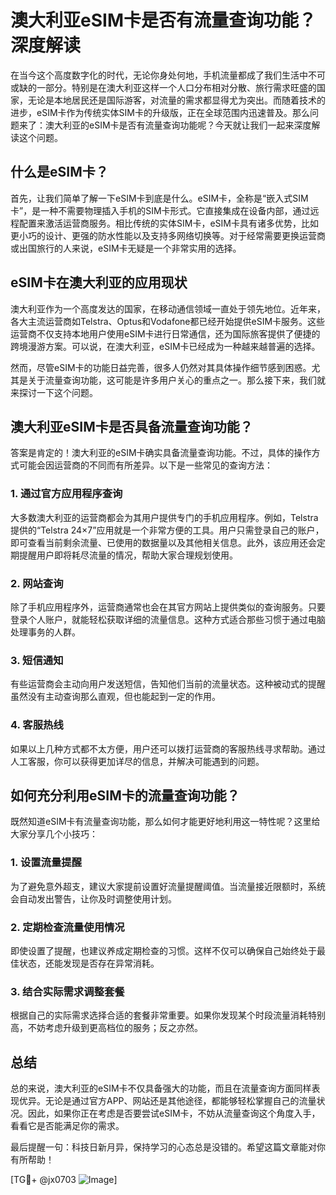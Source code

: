 # 澳大利亚eSIM卡是否有流量查询功能？深度解读

在当今这个高度数字化的时代，无论你身处何地，手机流量都成了我们生活中不可或缺的一部分。特别是在澳大利亚这样一个人口分布相对分散、旅行需求旺盛的国家，无论是本地居民还是国际游客，对流量的需求都显得尤为突出。而随着技术的进步，eSIM卡作为传统实体SIM卡的升级版，正在全球范围内迅速普及。那么问题来了：澳大利亚的eSIM卡是否有流量查询功能呢？今天就让我们一起来深度解读这个问题。

## 什么是eSIM卡？

首先，让我们简单了解一下eSIM卡到底是什么。eSIM卡，全称是“嵌入式SIM卡”，是一种不需要物理插入手机的SIM卡形式。它直接集成在设备内部，通过远程配置来激活运营商服务。相比传统的实体SIM卡，eSIM卡具有诸多优势，比如更小巧的设计、更强的防水性能以及支持多网络切换等。对于经常需要更换运营商或出国旅行的人来说，eSIM卡无疑是一个非常实用的选择。

## eSIM卡在澳大利亚的应用现状

澳大利亚作为一个高度发达的国家，在移动通信领域一直处于领先地位。近年来，各大主流运营商如Telstra、Optus和Vodafone都已经开始提供eSIM卡服务。这些运营商不仅支持本地用户使用eSIM卡进行日常通信，还为国际旅客提供了便捷的跨境漫游方案。可以说，在澳大利亚，eSIM卡已经成为一种越来越普遍的选择。

然而，尽管eSIM卡的功能日益完善，很多人仍然对其具体操作细节感到困惑。尤其是关于流量查询功能，这可能是许多用户关心的重点之一。那么接下来，我们就来探讨一下这个问题。

## 澳大利亚eSIM卡是否具备流量查询功能？

答案是肯定的！澳大利亚的eSIM卡确实具备流量查询功能。不过，具体的操作方式可能会因运营商的不同而有所差异。以下是一些常见的查询方法：

### 1. 通过官方应用程序查询

大多数澳大利亚的运营商都会为其用户提供专门的手机应用程序。例如，Telstra提供的“Telstra 24×7”应用就是一个非常方便的工具。用户只需登录自己的账户，即可查看当前剩余流量、已使用的数据量以及其他相关信息。此外，该应用还会定期提醒用户即将耗尽流量的情况，帮助大家合理规划使用。

### 2. 网站查询

除了手机应用程序外，运营商通常也会在其官方网站上提供类似的查询服务。只要登录个人账户，就能轻松获取详细的流量信息。这种方式适合那些习惯于通过电脑处理事务的人群。

### 3. 短信通知

有些运营商会主动向用户发送短信，告知他们当前的流量状态。这种被动式的提醒虽然没有主动查询那么直观，但也能起到一定的作用。

### 4. 客服热线

如果以上几种方式都不太方便，用户还可以拨打运营商的客服热线寻求帮助。通过人工客服，你可以获得更加详尽的信息，并解决可能遇到的问题。

## 如何充分利用eSIM卡的流量查询功能？

既然知道eSIM卡有流量查询功能，那么如何才能更好地利用这一特性呢？这里给大家分享几个小技巧：

### 1. 设置流量提醒

为了避免意外超支，建议大家提前设置好流量提醒阈值。当流量接近限额时，系统会自动发出警告，让你及时调整使用计划。

### 2. 定期检查流量使用情况

即使设置了提醒，也建议养成定期检查的习惯。这样不仅可以确保自己始终处于最佳状态，还能发现是否存在异常消耗。

### 3. 结合实际需求调整套餐

根据自己的实际需求选择合适的套餐非常重要。如果你发现某个时段流量消耗特别高，不妨考虑升级到更高档位的服务；反之亦然。

## 总结

总的来说，澳大利亚的eSIM卡不仅具备强大的功能，而且在流量查询方面同样表现优异。无论是通过官方APP、网站还是其他途径，都能够轻松掌握自己的流量状况。因此，如果你正在考虑是否要尝试eSIM卡，不妨从流量查询这个角度入手，看看它是否能满足你的需求。

最后提醒一句：科技日新月异，保持学习的心态总是没错的。希望这篇文章能对你有所帮助！

[TG💪+ @jx0703 ![Image](https://github.com/user-attachments/assets/dbca1d08-cadb-493c-b0ec-ad6f7a83f270)]